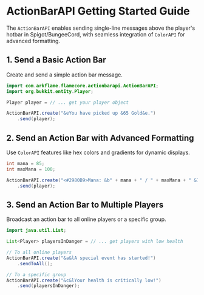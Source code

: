 # ActionBarAPI Getting Started Guide

The `ActionBarAPI` enables sending single-line messages above the player's hotbar in Spigot/BungeeCord, with seamless integration of `ColorAPI` for advanced formatting.

## 1. Send a Basic Action Bar

Create and send a simple action bar message.

```java
import com.arkflame.flamecore.actionbarapi.ActionBarAPI;
import org.bukkit.entity.Player;

Player player = // ... get your player object

ActionBarAPI.create("&eYou have picked up &65 Gold&e.")
    .send(player);
```

## 2. Send an Action Bar with Advanced Formatting

Use `ColorAPI` features like hex colors and gradients for dynamic displays.

```java
int mana = 85;
int maxMana = 100;

ActionBarAPI.create("<#2980B9>Mana: &b" + mana + " / " + maxMana + " &7- &#F1C40FStamina: &e100%")
    .send(player);
```

## 3. Send an Action Bar to Multiple Players

Broadcast an action bar to all online players or a specific group.

```java
import java.util.List;

List<Player> playersInDanger = // ... get players with low health

// To all online players
ActionBarAPI.create("&a&lA special event has started!")
    .sendToAll();

// To a specific group
ActionBarAPI.create("&c&lYour health is critically low!")
    .send(playersInDanger);
```